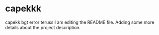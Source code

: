 # capekkk
capekk bgt error teruss
I am editing the README file. Adding some more details about the project description.
